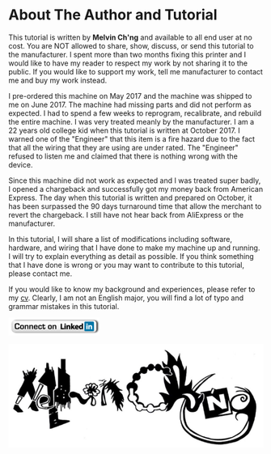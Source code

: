 # About The Author and Tutorial

This tutorial is written by __Melvin Ch'ng__ and available to all end user at no cost. You are NOT allowed to share, show, discuss, or send this tutorial to the manufacturer. I spent more than two months fixing this printer and I would like to have my reader to respect my work by not sharing it to the public. If you would like to support my work, tell me manufacturer to contact me and buy my work instead. 

I pre-ordered this machine on May 2017 and the machine was shipped to me on June 2017. The machine had missing parts and did not perform as expected. I had to spend a few weeks to reprogram, recalibrate, and rebuild the entire machine. I was very treated meanly by the manufacturer. I am a 22 years old college kid when this tutorial is written at October 2017. I warned one of the "Engineer" that this item is a fire hazard due to the fact that all the wiring that they are using are under rated. The "Engineer" refused to listen me and claimed that there is nothing wrong with the device.

Since this machine did not work as expected and I was treated super badly, I opened a chargeback and successfully got my money back from American Express. The day when this tutorial is written and prepared on October, it has been surpassed the 90 days turnaround time that allow the merchant to revert the chargeback. I still have not hear back from AliExpress or the manufacturer.

In this tutorial, I will share a list of modifications including software, hardware, and wiring that I have done to make my machine up and running. I will try to explain everything as detail as possible. If you think something that I have done is wrong or you may want to contribute to this tutorial, please contact me.

If you would like to know my background and experiences, please refer to my [cv](http://melvinchng.github.io/cv). Clearly, I am not an English major, you will find a lot of typo and grammar mistakes in this tutorial.

[![](2.png)](https://www.linkedin.com/in/realmelvinchng)

![](3.png)